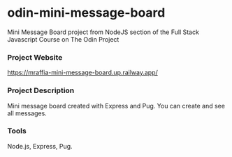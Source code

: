 # odin-mini-message-board
Mini Message Board project from NodeJS section of the Full Stack Javascript Course on The Odin Project

### Project Website
https://mraffia-mini-message-board.up.railway.app/

### Project Description
Mini message board created with Express and Pug. You can create and see all messages.

### Tools
Node.js, Express, Pug.
